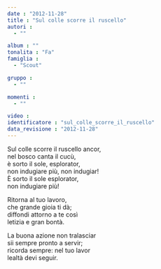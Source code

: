 ```yaml
---
date : "2012-11-28"
title : "Sul colle scorre il ruscello"
autori : 
  - ""

album : ""
tonalita : "Fa"
famiglia : 
  - "Scout"

gruppo : 
  - ""

momenti : 
  - ""

video : 
identificatore : "sul_colle_scorre_il_ruscello"
data_revisione : "2012-11-28"
---
```

  
  
Sul colle scorre il ruscello ancor,  
nel bosco canta il cucù,  
è sorto il sole, esplorator,  
non indugiare più, non indugiar!  
È sorto il sole esplorator,  
non indugiare più!  
  
  
Ritorna al tuo lavoro,  
che grande gioia ti dà;  
diffondi attorno a te così  
letizia e gran bontà.  
  
  
  
La buona azione non tralasciar  
sii sempre pronto a servir;  
ricorda sempre: nel tuo lavor  
lealtà devi seguir.  
  
